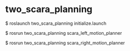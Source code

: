 # two_scara_planning

$ roslaunch two_scara_planning initialize.launch

$ rosrun two_scara_planning scara_left_motion_planner

$ rosrun two_scara_planning scara_right_motion_planner
